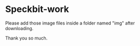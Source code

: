 # Speckbit-work
Please add those image files inside a folder named "img" after downloading.

Thank you so much.

